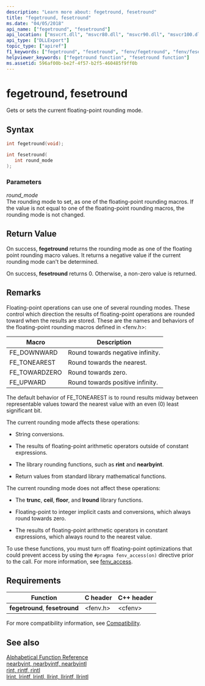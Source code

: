 ```yaml
---
description: "Learn more about: fegetround, fesetround"
title: "fegetround, fesetround"
ms.date: "04/05/2018"
api_name: ["fegetround", "fesetround"]
api_location: ["msvcrt.dll", "msvcr80.dll", "msvcr90.dll", "msvcr100.dll", "msvcr100_clr0400.dll", "msvcr110.dll", "msvcr110_clr0400.dll", "msvcr120.dll", "msvcr120_clr0400.dll", "ucrtbase.dll", "api-ms-win-crt-runtime-l1-1-0.dll"]
api_type: ["DLLExport"]
topic_type: ["apiref"]
f1_keywords: ["fegetround", "fesetround", "fenv/fegetround", "fenv/fesetround"]
helpviewer_keywords: ["fegetround function", "fesetround function"]
ms.assetid: 596af00b-be2f-4f57-b2f5-460485f9ff0b
---
```

# fegetround, fesetround

Gets or sets the current floating-point rounding mode.

## Syntax

```C
int fegetround(void);

int fesetround(
   int round_mode
);
```

### Parameters

*round_mode*<br/>
The rounding mode to set, as one of the floating-point rounding macros. If the value is not equal to one of the floating-point rounding macros, the rounding mode is not changed.

## Return Value

On success, **fegetround** returns the rounding mode as one of the floating point rounding macro values. It returns a negative value if the current rounding mode can't be determined.

On success, **fesetround** returns 0. Otherwise, a non-zero value is returned.

## Remarks

Floating-point operations can use one of several rounding modes. These control which direction the results of floating-point operations are rounded toward when the results are stored. These are the names and behaviors of the floating-point rounding macros defined in \<fenv.h>:

|Macro|Description|
|-----------|-----------------|
|FE_DOWNWARD|Round towards negative infinity.|
|FE_TONEAREST|Round towards the nearest.|
|FE_TOWARDZERO|Round towards zero.|
|FE_UPWARD|Round towards positive infinity.|

The default behavior of FE_TONEAREST is to round results midway between representable values toward the nearest value with an even (0) least significant bit.

The current rounding mode affects these operations:

- String conversions.

- The results of floating-point arithmetic operators outside of constant expressions.

- The library rounding functions, such as **rint** and **nearbyint**.

- Return values from standard library mathematical functions.

The current rounding mode does not affect these operations:

- The **trunc**, **ceil**, **floor**, and **lround** library functions.

- Floating-point to integer implicit casts and conversions, which always round towards zero.

- The results of floating-point arithmetic operators in constant expressions, which always round to the nearest value.

To use these functions, you must turn off floating-point optimizations that could prevent access by using the `#pragma fenv_access(on)` directive prior to the call. For more information, see [fenv_access](../../preprocessor/fenv-access.md).

## Requirements

|Function|C header|C++ header|
|--------------|--------------|------------------|
|**fegetround**, **fesetround**|\<fenv.h>|\<cfenv>|

For more compatibility information, see [Compatibility](../../c-runtime-library/compatibility.md).

## See also

[Alphabetical Function Reference](crt-alphabetical-function-reference.md)<br/>
[nearbyint, nearbyintf, nearbyintl](nearbyint-nearbyintf-nearbyintl1.md)<br/>
[rint, rintf, rintl](rint-rintf-rintl.md)<br/>
[lrint, lrintf, lrintl, llrint, llrintf, llrintl](lrint-lrintf-lrintl-llrint-llrintf-llrintl.md)<br/>
